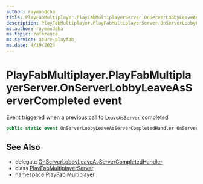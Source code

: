 ```yaml
---
author: raymondcha
title: PlayFabMultiplayer.PlayFabMultiplayerServer.OnServerLobbyLeaveAsServerCompleted
description: PlayFabMultiplayer.PlayFabMultiplayerServer.OnServerLobbyLeaveAsServerCompleted
ms.author: raymondcha
ms.topic: reference
ms.service: azure-playfab
ms.date: 4/19/2024
---
```


# PlayFabMultiplayer.PlayFabMultiplayerServer.OnServerLobbyLeaveAsServerCompleted event

Event triggered when a previous call to [`LeaveAsServer`](../Lobby/LeaveAsServer.md) completed.

```csharp
public static event OnServerLobbyLeaveAsServerCompletedHandler OnServerLobbyLeaveAsServerCompleted;
```

## See Also

* delegate [OnServerLobbyLeaveAsServerCompletedHandler](../PlayFabMultiplayer.PlayFabMultiplayerServer.OnServerLobbyLeaveAsServerCompletedHandler.md)
* class [PlayFabMultiplayerServer](../PlayFabMultiplayer.PlayFabMultiplayerServer.md)
* namespace [PlayFab.Multiplayer](../../PlayFabMultiplayerSDK.md)

